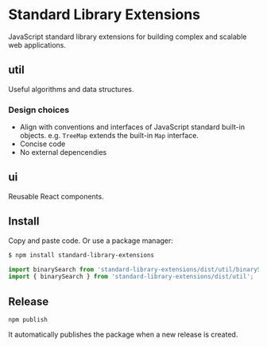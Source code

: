 # Standard Library Extensions

JavaScript standard library extensions for building complex and scalable web applications.

## util

Useful algorithms and data structures.

### Design choices

- Align with conventions and interfaces of JavaScript standard built-in objects. e.g. `TreeMap` extends the built-in `Map` interface.
- Concise code
- No external depencendies

## ui

Reusable React components.

## Install

Copy and paste code. Or use a package manager:

```sh
$ npm install standard-library-extensions
```

```js
import binarySearch from 'standard-library-extensions/dist/util/binarySearch';
import { binarySearch } from 'standard-library-extensions/dist/util';
```

## Release

    npm publish

It automatically publishes the package when a new release is created.
